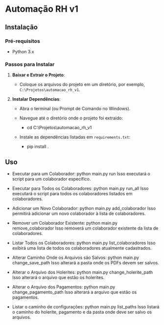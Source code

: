 # Automação RH v1

## Instalação

### Pré-requisitos
- Python 3.x

### Passos para Instalar

1. **Baixar e Extrair o Projeto**:
   - Coloque os arquivos do projeto em um diretório, por exemplo, `C:\Projetos\automacao_rh_v1`.

2. **Instalar Dependências**:
   - Abra o terminal (ou Prompt de Comando no Windows).
   - Navegue até o diretório onde o projeto foi extraído:
     - cd C:\Projetos\automacao_rh_v1
   
   - Instale as dependências listadas em `requirements.txt`:
     - pip install .

## Uso

- Executar para um Colaborador:
python main.py run
Isso executará o script para um colaborador específico.

- Executar para Todos os Colaboradores:
python main.py run_all
Isso executará o script para todos os colaboradores listados em colaboradores.

- Adicionar um Novo Colaborador:
python main.py add_colaborador
Isso permitirá adicionar um novo colaborador à lista de colaboradores.

- Remover um Colaborador Existente:
python main.py remove_colaborador
Isso removerá um colaborador existente da lista de colaboradores.

- Listar Todos os Colaboradores:
python main.py list_colaboradores
Isso exibirá uma lista de todos os colaboradores atualmente cadastrados.

- Alterar Caminho Onde os Arquivos são Salvos:
python main.py change_save_path
Isso alterará a pasta onde os PDFs devem ser salvos.

- Alterar o Arquivo dos Holerites:
python main.py change_holerite_path
Isso alterará o arquivo que estão os holerites.

- Alterar o Arquivo dos Pagamentos:
python main.py change_pagamento_path
Isso alterará a arquivo que estão os pagamentos.

- Listar o caminho de configurações:
python main.py list_paths
Isso listará o caminho do holerite, pagamento e da pasta onde deve ser salvo os arquivos.